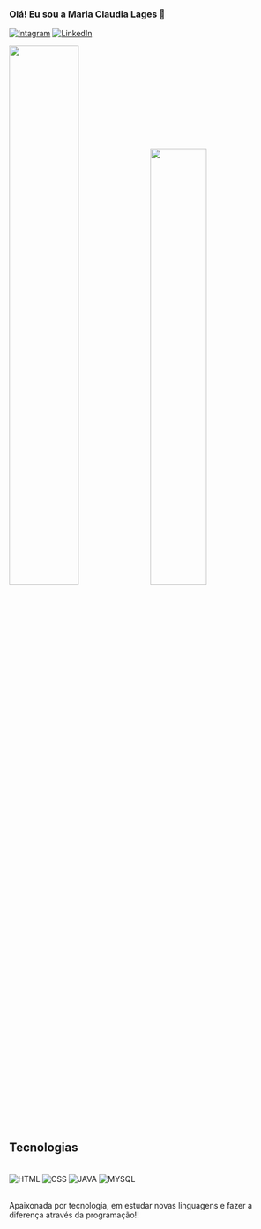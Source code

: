 ### Olá! Eu sou a Maria Claudia Lages 👋

[![Intagram](https://img.shields.io/badge/Instagram-E4405F?style=for-the-badge&logo=instagram&logoColor=white)](https://www.instagram.com/marialagess/)
[![LinkedIn](https://img.shields.io/badge/LinkedIn-0077B5?style=for-the-badge&logo=linkedin&logoColor=white)](https://www.linkedin.com/in/maria-claudia-lages-154865180/)


<img width="50%" src="https://github-readme-stats.vercel.app/api?username=marialages&show_icons=true&theme=dracula"> <img width="45%" src="https://github-readme-stats.vercel.app/api/top-langs/?username=marialages&hide_progress=true">

## Tecnologias 
<div style = "display: Inline_Block"><br/>
<img align="center" alt="HTML" src="https://img.shields.io/badge/HTML-239120?style=for-the-badge&logo=html5&logoColor=white">
<img align="center" alt="CSS" src="https://img.shields.io/badge/CSS-239120?&style=for-the-badge&logo=css3&logoColor=white">
<img align="center" alt="JAVA" src="https://img.shields.io/badge/Java-ED8B00?style=for-the-badge&logo=openjdk&logoColor=white">
<img align="center" alt="MYSQL" src="https://img.shields.io/badge/MySQL-00000F?style=for-the-badge&logo=mysql&logoColor=white">
</div></br>

Apaixonada por tecnologia, em estudar novas linguagens e  fazer a diferença através da programação!!




